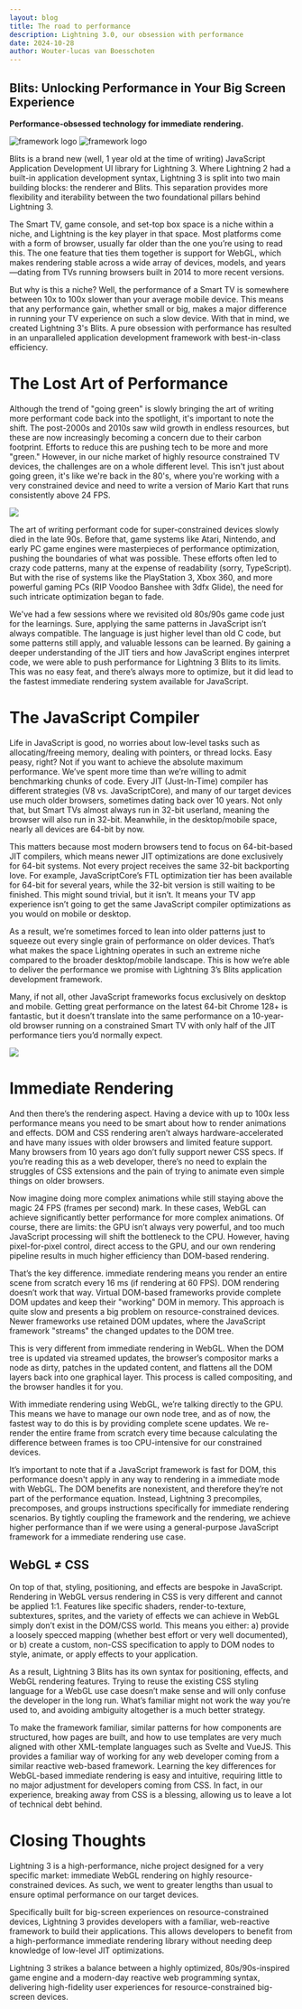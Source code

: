 ```yaml
---
layout: blog
title: The road to performance
description: Lightning 3.0, our obsession with performance
date: 2024-10-28
author: Wouter-lucas van Boesschoten
---
```


## Blits: Unlocking Performance in Your Big Screen Experience

**Performance-obsessed technology for immediate rendering.**
<div class="flex flex-col justify-center items-center mt-10">
    <img class="stretch-0 w-auto max-h-40 hidden dark:block" src="/assets/home/blits-logo-white.png" alt="framework logo" />
    <img class="stretch-0 w-auto max-h-40 dark:hidden" src="/assets/home/blits-logo.png" alt="framework logo" />
</div>

Blits is a brand new (well, 1 year old at the time of writing) JavaScript Application Development UI library for Lightning 3. Where Lightning 2 had a built-in application development syntax, Lightning 3 is split into two main building blocks: the renderer and Blits. This separation provides more flexibility and iterability between the two foundational pillars behind Lightning 3.

The Smart TV, game console, and set-top box space is a niche within a niche, and Lightning is the key player in that space. Most platforms come with a form of browser, usually far older than the one you’re using to read this. The one feature that ties them together is support for WebGL, which makes rendering stable across a wide array of devices, models, and years—dating from TVs running browsers built in 2014 to more recent versions.

But why is this a niche? Well, the performance of a Smart TV is somewhere between 10x to 100x slower than your average mobile device. This means that any performance gain, whether small or big, makes a major difference in running your TV experience on such a slow device. With that in mind, we created Lightning 3's Blits. A pure obsession with performance has resulted in an unparalleled application development framework with best-in-class efficiency.

# The Lost Art of Performance

Although the trend of "going green" is slowly bringing the art of writing more performant code back into the spotlight, it's important to note the shift. The post-2000s and 2010s saw wild growth in endless resources, but these are now increasingly becoming a concern due to their carbon footprint. Efforts to reduce this are pushing tech to be more and more "green." However, in our niche market of highly resource constrained TV devices, the challenges are on a whole different level. This isn't just about going green, it's like we're back in the 80's, where you're working with a very constrained device and need to write a version of Mario Kart that runs consistently above 24 FPS.

<img src="/assets/roadToPerformance/car-tron.png" class="rounded-lg w-full" />

The art of writing performant code for super-constrained devices slowly died in the late 90s. Before that, game systems like Atari, Nintendo, and early PC game engines were masterpieces of performance optimization, pushing the boundaries of what was possible. These efforts often led to crazy code patterns, many at the expense of readability (sorry, TypeScript). But with the rise of systems like the PlayStation 3, Xbox 360, and more powerful gaming PCs (RIP Voodoo Banshee with 3dfx Glide), the need for such intricate optimization began to fade.

We've had a few sessions where we revisited old 80s/90s game code just for the learnings. Sure, applying the same patterns in JavaScript isn’t always compatible. The language is just higher level than old C code, but some patterns still apply, and valuable lessons can be learned. By gaining a deeper understanding of the JIT tiers and how JavaScript engines interpret code, we were able to push performance for Lightning 3 Blits to its limits. This was no easy feat, and there’s always more to optimize, but it did lead to the fastest immediate rendering system available for JavaScript.

# The JavaScript Compiler

Life in JavaScript is good, no worries about low-level tasks such as allocating/freeing memory, dealing with pointers, or thread locks. Easy peasy, right? Not if you want to achieve the absolute maximum performance. We’ve spent more time than we’re willing to admit benchmarking chunks of code. Every JIT (Just-In-Time) compiler has different strategies (V8 vs. JavaScriptCore), and many of our target devices use much older browsers, sometimes dating back over 10 years. Not only that, but Smart TVs almost always run in 32-bit userland, meaning the browser will also run in 32-bit. Meanwhile, in the desktop/mobile space, nearly all devices are 64-bit by now.

This matters because most modern browsers tend to focus on 64-bit-based JIT compilers, which means newer JIT optimizations are done exclusively for 64-bit systems. Not every project receives the same 32-bit backporting love. For example, JavaScriptCore’s FTL optimization tier has been available for 64-bit for several years, while the 32-bit version is still waiting to be finished. This might sound trivial, but it isn’t. It means your TV app experience isn’t going to get the same JavaScript compiler optimizations as you would on mobile or desktop.

As a result, we’re sometimes forced to lean into older patterns just to squeeze out every single grain of performance on older devices. That’s what makes the space Lightning operates in such an extreme niche compared to the broader desktop/mobile landscape. This is how we’re able to deliver the performance we promise with Lightning 3’s Blits application development framework.

Many, if not all, other JavaScript frameworks focus exclusively on desktop and mobile. Getting great performance on the latest 64-bit Chrome 128+ is fantastic, but it doesn’t translate into the same performance on a 10-year-old browser running on a constrained Smart TV with only half of the JIT performance tiers you’d normally expect.

<img src="/assets/roadToPerformance/porsche_vs_tesla.png" class="rounded-lg w-full" />

# Immediate Rendering

And then there’s the rendering aspect. Having a device with up to 100x less performance means you need to be smart about how to render animations and effects. DOM and CSS rendering aren’t always hardware-accelerated and have many issues with older browsers and limited feature support. Many browsers from 10 years ago don’t fully support newer CSS specs. If you’re reading this as a web developer, there’s no need to explain the struggles of CSS extensions and the pain of trying to animate even simple things on older browsers.

Now imagine doing more complex animations while still staying above the magic 24 FPS (frames per second) mark. In these cases, WebGL can achieve significantly better performance for more complex animations. Of course, there are limits: the GPU isn’t always very powerful, and too much JavaScript processing will shift the bottleneck to the CPU. However, having pixel-for-pixel control, direct access to the GPU, and our own rendering pipeline results in much higher efficiency than DOM-based rendering.

That’s the key difference. immediate rendering means you render an entire scene from scratch every 16 ms (if rendering at 60 FPS). DOM rendering doesn’t work that way. Virtual DOM-based frameworks provide complete DOM updates and keep their "working" DOM in memory. This approach is quite slow and presents a big problem on resource-constrained devices. Newer frameworks use retained DOM updates, where the JavaScript framework "streams" the changed updates to the DOM tree.

This is very different from immediate rendering in WebGL. When the DOM tree is updated via streamed updates, the browser’s compositor marks a node as dirty, patches in the updated content, and flattens all the DOM layers back into one graphical layer. This process is called compositing, and the browser handles it for you.

With immediate rendering using WebGL, we’re talking directly to the GPU. This means we have to manage our own node tree, and as of now, the fastest way to do this is by providing complete scene updates. We re-render the entire frame from scratch every time because calculating the difference between frames is too CPU-intensive for our constrained devices.

It’s important to note that if a JavaScript framework is fast for DOM, this performance doesn't apply in any way to rendering in a immediate mode with WebGL. The DOM benefits are nonexistent, and therefore they’re not part of the performance equation. Instead, Lightning 3 precompiles, precomposes, and groups instructions specifically for immediate rendering scenarios. By tightly coupling the framework and the rendering, we achieve higher performance than if we were using a general-purpose JavaScript framework for a immediate rendering use case.

## WebGL ≠ CSS

On top of that, styling, positioning, and effects are bespoke in JavaScript. Rendering in WebGL versus rendering in CSS is very different and cannot be applied 1:1. Features like specific shaders, render-to-texture, subtextures, sprites, and the variety of effects we can achieve in WebGL simply don’t exist in the DOM/CSS world. This means you either: a) provide a loosely specced mapping (whether best effort or very well documented), or b) create a custom, non-CSS specification to apply to DOM nodes to style, animate, or apply effects to your application.

As a result, Lightning 3 Blits has its own syntax for positioning, effects, and WebGL rendering features. Trying to reuse the existing CSS styling language for a WebGL use case doesn’t make sense and will only confuse the developer in the long run. What’s familiar might not work the way you’re used to, and avoiding ambiguity altogether is a much better strategy.

To make the framework familiar, similar patterns for how components are structured, how pages are built, and how to use templates are very much aligned with other XML-template languages such as Svelte and VueJS. This provides a familiar way of working for any web developer coming from a similar reactive web-based framework. Learning the key differences for WebGL-based immediate rendering is easy and intuitive, requiring little to no major adjustment for developers coming from CSS. In fact, in our experience, breaking away from CSS is a blessing, allowing us to leave a lot of technical debt behind.

# Closing Thoughts

Lightning 3 is a high-performance, niche project designed for a very specific market: immediate WebGL rendering on highly resource-constrained devices. As such, we went to greater lengths than usual to ensure optimal performance on our target devices.

Specifically built for big-screen experiences on resource-constrained devices, Lightning 3 provides developers with a familiar, web-reactive framework to build their applications. This allows developers to benefit from a high-performance immediate rendering library without needing deep knowledge of low-level JIT optimizations.

Lightning 3 strikes a balance between a highly optimized, 80s/90s-inspired game engine and a modern-day reactive web programming syntax, delivering high-fidelity user experiences for resource-constrained big-screen devices.
